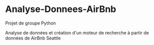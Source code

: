 # Analyse-Donnees-AirBnb
Projet de groupe Python

Analyse de données et création d'un moteur de recherche à partir de données de AirBnb Seattle
